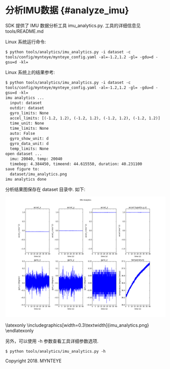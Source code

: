 # 分析IMU数据 {#analyze_imu}

SDK 提供了 IMU 数据分析工具 imu_analytics.py. 工具的详细信息见 tools/README.md

Linux 系统运行命令:

```
$ python tools/analytics/imu_analytics.py -i dataset -c tools/config/mynteye/mynteye_config.yaml -al=-1.2,1.2 -gl= -gdu=d -gsu=d -kl=
```

Linux 系统上的结果参考:

```
$ python tools/analytics/imu_analytics.py -i dataset -c tools/config/mynteye/mynteye_config.yaml -al=-1.2,1.2 -gl= -gdu=d -gsu=d -kl=
imu analytics ...
  input: dataset
  outdir: dataset
  gyro_limits: None
  accel_limits: [(-1.2, 1.2), (-1.2, 1.2), (-1.2, 1.2), (-1.2, 1.2)]
  time_unit: None
  time_limits: None
  auto: False
  gyro_show_unit: d
  gyro_data_unit: d
  temp_limits: None
open dataset ...
  imu: 20040, temp: 20040
  timebeg: 4.384450, timeend: 44.615550, duration: 40.231100
save figure to:
  dataset/imu_analytics.png
imu analytics done
```

分析结果图保存在 dataset 目录中. 如下:

![imu analytics](imu_analytics.png)

\latexonly
\includegraphics[width=0.3\textwidth]{imu_analytics.png}
\endlatexonly

另外，可以使用 -h 参数查看工具详细参数选项.

```
$ python tools/analytics/imu_analytics.py -h
```


Copyright 2018. MYNTEYE
